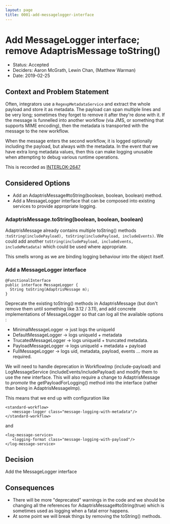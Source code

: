 ```yaml
---
layout: page
title: 0001-add-messagelogger-interface
---
```

# Add MessageLogger interface; remove AdaptrisMessage toString()

* Status: Accepted
* Deciders: Aaron McGrath, Lewin Chan, (Matthew Warman)
* Date: 2019-02-25

## Context and Problem Statement

Often, integrators use a `RegexpMetadataService` and extract the whole payload and store it as metadata. The payload can span multiple lines and be very long; sometimes they forget to remove it after they're done with it. If the message is funnelled into another workflow (via JMS, or something that supports MIME encoding), then the metadata is transported with the message to the new workflow.

When the message enters the second workflow, it is logged optionally including the payload, but always with the metadata. In the event that we have extra long metadata values, then this can make logging unusable when attempting to debug various runtime operations.

This is recorded as [INTERLOK-2647](https://adaptris.atlassian.net/browse/INTERLOK-2647)

## Considered Options

* Add an AdaptrisMessage#toString(boolean, boolean, boolean) method.
* Add a MessageLogger interface that can be composed into existing services to provide appropriate logging.

### AdaptrisMessage.toString(boolean, boolean, boolean)

AdaptrisMessage already contains multiple toString() methods :`toString(includePayload), toString(includePayload, includeEvents)`.  We could add another `toString(includePayload, includeEvents, includeMetadata)` which could be used where appropriate.

This smells wrong as we are binding logging behaviour into the object itself.

### Add a MessageLogger interface

```
@FunctionalInterface
public interface MessageLogger {
  String toString(AdaptrisMessage m);
}
```

Deprecate the existing toString() methods in AdaptrisMessage (but don't remove them until something like 3.12 / 3.11), and add concrete implementations of MessageLogger so that can log all the available options :

* MinimalMessageLogger -> just logs the uniqueId
* DefaultMessageLogger -> logs uniqueId + metadata
* TrucatedMessageLogger -> logs uniqueId + truncated metadata.
* PayloadMessageLogger -> logs uniqueId + metadata + payload
* FullMessageLogger -> logs uid, metadata, payload, events
... more as required.

We will need to handle deprecation in WorkflowImp (include-payload) and LogMessageService (includeEvents/includePayload) and modify them to use the new interface.
This will also require a change to AdaptrisMessage to _promote_ the getPayloadForLogging() method into the interface (rather than being in AdaptrisMessageImp).

This means that we end up with configuration like

```
<standard-workflow>
   <message-logger class="message-logging-with-metadata"/>
</standard-workflow>
```
and
```
<log-message-service>
   <logging-format class="message-logging-with-payload"/>
</log-message-service>
```

## Decision

Add the MessageLogger interface

## Consequences

* There will be more "deprecated" warnings in the code and we should be changing all the references for AdaptrisMessage#toString(true) which is sometimes used as logging when a fatal error happens.
* At some point we will break things by removing the toString() methods.


